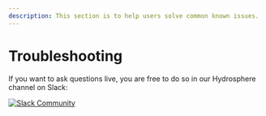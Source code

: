 ```yaml
---
description: This section is to help users solve common known issues.
---
```


# Troubleshooting

If you want to ask questions live, you are free to do so in our Hydrosphere channel on Slack:

[![Slack Community](https://img.shields.io/badge/slack-@hydrospheredata-blue.svg?logo=slack?label&style=for-the-badge)](https://hydrospheredata.slack.com/)

